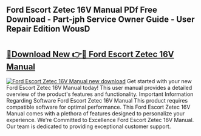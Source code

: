 ## Ford Escort Zetec 16V Manual PDf Free Download - Part-jph Service Owner Guide - User Repair Edition WousD

# <h2><a href="http://bc48860.oget.top/?id=Ford+Escort+Zetec+16V+Manual">🔗Download New 👉🔴 Ford Escort Zetec 16V Manual</a></h2>

[![Ford Escort Zetec 16V Manual new download](https://i.imgur.com/5g1atiW.png)](http://bc48860.oget.top/?id=Ford+Escort+Zetec+16V+Manual)
Get started with your new Ford Escort Zetec 16V Manual today! This user manual provides a detailed overview of the product's features and functionality. Important Information Regarding Software Ford Escort Zetec 16V Manual This product requires compatible software for optimal performance. This Ford Escort Zetec 16V Manual comes with a plethora of features designed to personalize your experience. We're Committed to Excellence Ford Escort Zetec 16V Manual. Our team is dedicated to providing exceptional customer support.
